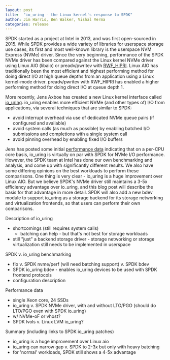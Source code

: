 ```yaml
---
layout: post
title:  "io_uring - the Linux kernel's response to SPDK"
author: Jim Harris, Ben Walker, Vishal Verma
categories: release
---
```


SPDK started as a project at Intel in 2013, and was first open-sourced
in 2015.  While SPDK provides a wide variety of libraries for userspace
storage use cases, its first and most well-known library is the userspace
NVM Express (NVMe) driver.  Since the very beginning, performance of the
SPDK NVMe driver has been compared against the Linux kernel NVMe driver
using Linux AIO (libaio) or preadv/pwritev with
[RWF_HIPRI](https://lwn.net/Articles/670231/).  Linux AIO has
traditionally been the most efficient and highest performing method for
doing direct I/O at high queue depths from an application using a Linux
kernel-mode driver.  preadv/pwritev with RWF_HIPRI has enabled a higher
performing method for doing direct I/O at queue depth 1.

More recently, Jens Axboe has created a new Linux kernel interface called
[io_uring](https://lwn.net/Articles/776230/).  io_uring enables more
efficient NVMe (and other types of) I/O from applications, via several
techniques that are similar to SPDK:

- avoid interrupt overhead via use of dedicated NVMe queue pairs (if configured and available)
- avoid system calls (as much as possible) by enabling batched I/O submissions and completions with a single system call
- avoid pinning overhead by enabling fixed I/O buffers

Jens has posted some initial
[performance data](https://lore.kernel.org/linux-block/20190116175003.17880-1-axboe@kernel.dk/)
indicating that on a per-CPU core basis, io_uring is virtually on par with
SPDK for NVMe I/O performance.  However, the SPDK team at Intel has done our
own benchmarking and analysis, and come up with significantly
different results.  We also have some differing opinions on the best workloads
to perform these comparisons.  One thing is very clear - io_uring is
a huge improvement over Linux AIO.  But we believe SPDK's NVMe driver still
maintains a 3-5x efficiency advantage over io_uring, and this blog post will
describe the basis for that advantage in more detail.  SPDK will also add a
new bdev module to support io_uring as a storage backend for its storage
networking and virtualization frontends, so that users can perform their own
comparisons.

Description of io_uring

- shortcomings (still requires system calls)
	- batching can help - but that's not best for storage workloads
- still "just" a backend storage driver - storage networking or storage
  virtualization still needs to be implemented in userspace

SPDK v. io_uring benchmarking

- fio v. SPDK nvme/perf (will need batching support) v. SPDK bdev
- SPDK io_uring bdev - enables io_uring devices to be used with SPDK frontend protocols
- configuration description

Performance data

- single Xeon core, 24 SSDs
- io_uring v. SPDK NVMe driver, with and without LTO/PGO (should do LTO/PGO even with SPDK io_uring)
- w/ NVMe-oF or vhost?
- SPDK lvols v. Linux LVM io_uring?

Summary (including links to SPDK io_uring patches)

- io_uring is a huge improvement over Linux aio
- io_uring can narrow gap v. SPDK to 2-3x but only with heavy batching
- for 'normal' workloads, SPDK still shows a 4-5x advantage
